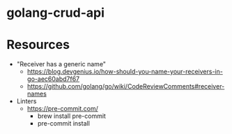 # golang-crud-api

# Resources
- "Receiver has a generic name"
   - https://blog.devgenius.io/how-should-you-name-your-receivers-in-go-aec60abd7f67
   - https://github.com/golang/go/wiki/CodeReviewComments#receiver-names
- Linters
  - https://pre-commit.com/ 
     - brew install pre-commit 
     - pre-commit install